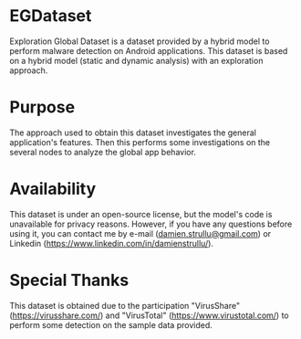 # EGDataset

Exploration Global Dataset is a dataset provided by a hybrid model to perform malware detection on Android applications. This dataset is based on a hybrid model (static and dynamic analysis) with an exploration approach.

# Purpose
The approach used to obtain this dataset investigates the general application's features. Then this performs some investigations on the several nodes to analyze the global app behavior.

# Availability
This dataset is under an open-source license, but the model's code is unavailable for privacy reasons. However, if you have any questions before using it, you can contact me by e-mail (damien.strullu@gmail.com) or Linkedin (https://www.linkedin.com/in/damienstrullu/).

# Special Thanks

This dataset is obtained due to the participation "VirusShare" (https://virusshare.com/) and "VirusTotal" (https://www.virustotal.com/) to perform some detection on the sample data provided.
